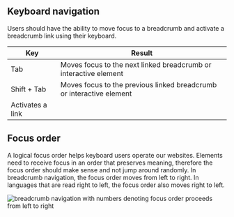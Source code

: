 ## Keyboard navigation

Users should have the ability to move focus to a breadcrumb and activate a breadcrumb link using their keyboard.

<rh-table>
  <table>
    <thead>
      <tr>
        <th scope="col" data-label="Key">Key</th>
        <th scope="col" data-label="Result">Result</th>
      </tr>
    </thead>
    <tbody>
      <tr>
        <td data-label="Key">Tab</td>
        <td data-label="Result">Moves focus to the next linked breadcrumb or interactive element</td>
      </tr>
      <tr>
        <td data-label="Key">Shift + Tab</td>
        <td data-label="Result">Moves focus to the previous linked breadcrumb or interactive element</td>
      </tr>
      <tr>
        <td data-label="Result">Activates a link</td>
      </tr>
    </tbody>
  </table>
</rh-table>

## Focus order

A logical focus order helps keyboard users operate our websites. Elements need to receive focus in an order that preserves meaning, therefore the focus order should make sense and not jump around randomly. In breadcrumb navigation, the focus order moves from left to right. In languages that are read right to left, the focus order also moves right to left.

<uxdot-example width-adjustment="295px">
  <img src="{{ '../breadcrumb-focus-order.svg'  | url }}" alt="breadcrumb navigation with numbers denoting focus order proceeds from left to right">
</uxdot-example>
